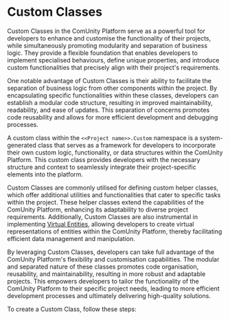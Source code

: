 # Custom Classes

Custom Classes in the ComUnity Platform serve as a powerful tool for developers to enhance and customise the functionality of their projects, while simultaneously promoting modularity and separation of business logic. They provide a flexible foundation that enables developers to implement specialised behaviours, define unique properties, and introduce custom functionalities that precisely align with their project's requirements.

One notable advantage of Custom Classes is their ability to facilitate the separation of business logic from other components within the project. By encapsulating specific functionalities within these classes, developers can establish a modular code structure, resulting in improved maintainability, readability, and ease of updates. This separation of concerns promotes code reusability and allows for more efficient development and debugging processes.

A custom class within the `<<Project name>>.Custom` namespace is a system-generated class that serves as a framework for developers to incorporate their own custom logic, functionality, or data structures within the ComUnity Platform. This custom class provides developers with the necessary structure and context to seamlessly integrate their project-specific elements into the platform.

Custom Classes are commonly utilised for defining custom helper classes, which offer additional utilities and functionalities that cater to specific tasks within the project. These helper classes extend the capabilities of the ComUnity Platform, enhancing its adaptability to diverse project requirements. Additionally, Custom Classes are also instrumental in implementing [ Virtual Entities](broken-reference), allowing developers to create virtual representations of entities within the ComUnity Platform, thereby facilitating efficient data management and manipulation.

By leveraging Custom Classes, developers can take full advantage of the ComUnity Platform's flexibility and customisation capabilities. The modular and separated nature of these classes promotes code organisation, reusability, and maintainability, resulting in more robust and adaptable projects. This empowers developers to tailor the functionality of the ComUnity Platform to their specific project needs, leading to more efficient development processes and ultimately delivering high-quality solutions.

&#x20;To create a Custom Class, follow these steps:
